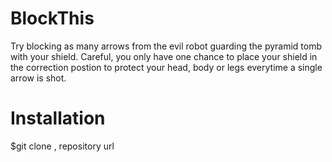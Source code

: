 # BlockThis
Try blocking as many arrows from the evil robot guarding the pyramid tomb with your shield. Careful, you only have one chance to place your shield in the correction postion to protect your head, body or legs everytime a single arrow is shot.
# Installation
$git clone , repository url 

